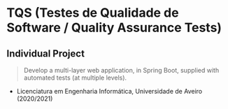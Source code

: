 # TQS (Testes de Qualidade de Software / Quality Assurance Tests) 

## Individual Project
  > Develop a multi-layer web application, in Spring Boot, supplied with automated tests (at multiple levels). 
  
  
  
  
 - Licenciatura em Engenharia Informática, Universidade de Aveiro (2020/2021)

